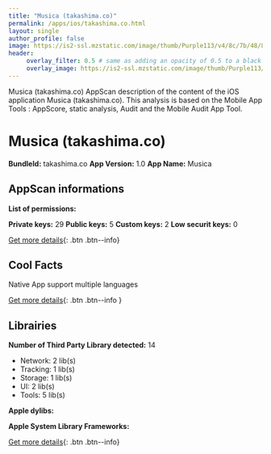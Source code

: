 ```yaml
---
title: "Musica (takashima.co)"
permalink: /apps/ios/takashima.co.html
layout: single
author_profile: false
image: https://is2-ssl.mzstatic.com/image/thumb/Purple113/v4/8c/7b/48/8c7b4872-5640-25ac-dc15-cd1e40548a31/AppIcon-0-0-1x_U007emarketing-0-0-0-7-0-0-85-220.png/512x512bb.jpg
header: 
     overlay_filter: 0.5 # same as adding an opacity of 0.5 to a black background
     overlay_image: https://is2-ssl.mzstatic.com/image/thumb/Purple113/v4/8c/7b/48/8c7b4872-5640-25ac-dc15-cd1e40548a31/AppIcon-0-0-1x_U007emarketing-0-0-0-7-0-0-85-220.png/512x512bb.jpg
---
```

Musica (takashima.co) AppScan description of the content of the iOS application Musica (takashima.co). This analysis is based on the Mobile App Tools : AppScore, static analysis, Audit and the Mobile Audit App Tool.

# Musica (takashima.co)

**BundleId:** takashima.co
**App Version:** 1.0
**App Name:** Musica


## AppScan informations 

**List of permissions:** 
  
  
**Private keys:** 29
**Public keys:** 5
**Custom keys:** 2
**Low securit keys:** 0
  
[Get more details](/pricing.html){: .btn .btn--info}

## Cool Facts

Native App
support multiple languages
  
[Get more details](/pricing.html){: .btn .btn--info }

## Librairies 
**Number of Third Party Library detected:** 14
- Network: 2 lib(s)
- Tracking: 1 lib(s)
- Storage: 1 lib(s)
- UI: 2 lib(s)
- Tools: 5 lib(s)


**Apple dylibs:**


**Apple System Library Frameworks:**


  
[Get more details](/pricing.html){: .btn .btn--info}

